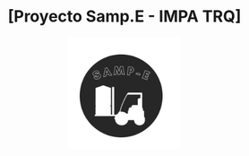 <div align="center">

# [Proyecto Samp.E - IMPA TRQ] 

<img src=https://github.com/juanteira/Samp.e-2024/blob/main/LOGO/LOGO%20SAMP.E.png width="200" height="200" />



